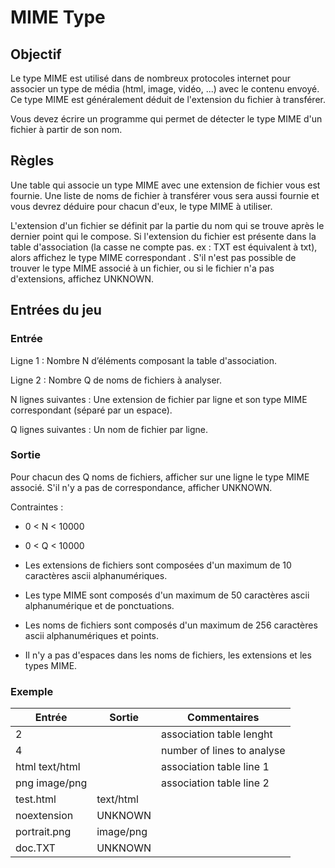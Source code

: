 # MIME Type

## Objectif

Le type MIME est utilisé dans de nombreux protocoles internet pour associer un type de média (html, image, vidéo, ...) avec le contenu envoyé. Ce type MIME est généralement déduit de l'extension du fichier à transférer.

Vous devez écrire un programme qui permet de détecter le type MIME d'un fichier à partir de son nom.

## Règles

Une table qui associe un type MIME avec une extension de fichier vous est fournie. Une liste de noms de fichier à transférer vous sera aussi fournie et vous devrez déduire pour chacun d'eux, le type MIME à utiliser.

L'extension d'un fichier se définit par la partie du nom qui se trouve après le dernier point qui le compose.
Si l'extension du fichier est présente dans la table d'association (la casse ne compte pas. ex : TXT est équivalent à txt), alors affichez le type MIME correspondant . S'il n'est pas possible de trouver le type MIME associé à un fichier, ou si le fichier n'a pas d'extensions, affichez UNKNOWN.

## Entrées du jeu

### Entrée

Ligne 1 : Nombre N d’éléments composant la table d'association.

Ligne 2 : Nombre Q de noms de fichiers à analyser.

N lignes suivantes : Une extension de fichier par ligne et son type MIME correspondant (séparé par un espace).

Q lignes suivantes : Un nom de fichier par ligne.

### Sortie

Pour chacun des Q noms de fichiers, afficher sur une ligne le type MIME associé. S'il n'y a pas de correspondance, afficher UNKNOWN.

Contraintes :

- 0 < N < 10000
- 0 < Q < 10000

- Les extensions de fichiers sont composées d'un maximum de 10 caractères ascii alphanumériques.
- Les type MIME sont composés d'un maximum de 50 caractères ascii alphanumérique et de ponctuations.
- Les noms de fichiers sont composés d'un maximum de 256 caractères ascii alphanumériques et points.
- Il n'y a pas d'espaces dans les noms de fichiers, les extensions et les types MIME.

### Exemple

|Entrée             |Sortie      |Commentaires
|------             |------      |------------
|2                  |            |association table lenght
|4                  |            |number of lines to analyse
|html text/html     |            |association table line 1
|png image/png      |            |association table line 2
|test.html          |text/html   |
|noextension        |UNKNOWN     |
|portrait.png       |image/png   |
|doc.TXT            |UNKNOWN     |
